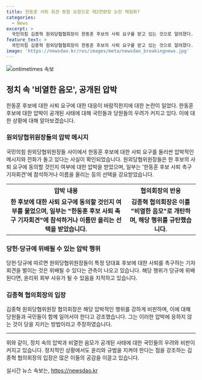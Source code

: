 ```yaml
---
title: 한동훈 사퇴 회견 동참 요청으로 제2연판장 논란 재점화?
categories:
  - News
excerpt: >
  국민의힘 김종혁 원외당협협회장이 한동훈 후보의 사퇴 요구를 받고 있는 것으로 알려졌다. 국민의힘 원외당협위원장들은 사퇴 요구에 동의할 것인지 여부를 묻는 메시지와 전화로 압박을 받고 있다. 이에 대해 김종혁 원외당협위원장은 이를 비열한 음모로 개탄하며, 당헌·당규에 위배되는 행위로 지적하고 있다. 김종혁 협의회장은 이에 동참하거나 이름을 올리면 경멸당하고 역사의 죄인으로 기록될 것이라며, 당원과 국민들이 함께할 것을 강조했다.
feature_text: >
  국민의힘 김종혁 원외당협협회장이 한동훈 후보의 사퇴 요구를 받고 있는 것으로 알려졌다. 국민의힘 원외당협위원장들은 사퇴 요구에 동의할 것인지 여부를 묻는 메시지와 전화로 압박을 받고 있다. 이에 대해 김종혁 원외당협위원장은 이를 비열한 음모로 개탄하며, 당헌·당규에 위배되는 행위로 지적하고 있다. 김종혁 협의회장은 이에 동참하거나 이름을 올리면 경멸당하고 역사의 죄인으로 기록될 것이라며, 당원과 국민들이 함께할 것을 강조했다.
image: 'https://newsdao.kr/res/images/meta/newsdao_breakingnews.jpg'
---
```


<p><img src="https://newsdao.kr/res/images/meta/newsdao_breakingnews.jpg" alt="ontimetimes 속보" /></p>

<h2 data-ke-size="size26">정치 속 '비열한 음모', 공개된 압박</h2>

<p data-ke-size="size16">한동훈 후보에 대한 사퇴 요구에 대한 대응이 바람직한지에 대한 논란이 일었다. 한동훈 후보에 대한 압박이 공개된 사태에 대해 국민들과 당원들의 우려가 커지고 있다. 이에 대한 상황에 대해 알아보겠습니다.</p>

<h3 data-ke-size="size18">원외당협위원장들의 압박 메시지</h3>

<p data-ke-size="size16">국민의힘 원외당협위원장들 사이에서 한동훈 후보에 대한 사퇴 요구를 둘러싼 압박적인 메시지와 전화가 돌고 있다는 사실이 확인되었습니다. 원외당협위원장들은 한 후보의 사퇴 요구에 동의할 것인지 여부에 대한 압박을 받았으며, 일부는 '한동훈 후보 사퇴 촉구 기자회견'에 참석하거나 이름을 올리는 등의 선택을 강요받았습니다.</p>

<table>
    <tr>
        <th>압박 내용</th>
        <th>협의회장의 반응</th>
    </tr>
    <tr>
        <td style="text-align: center; height: 17px;"><b>한 후보에 대한 사퇴 요구에 동의할 것인지 여부를 물었으며, 일부는 "한동훈 후보 사퇴 촉구 기자회견"에 참석하거나 이름만 올리는 선택을 받았습니다.</b></td>
        <td style="text-align: center; height: 17px;"><b>김종혁 협의회장은 이를 "비열한 음모"로 개탄하며, 해당 행위를 규탄했습니다.</b></td>
    </tr>
</table>

<p data-ke-size="size16"></p>

<h3 data-ke-size="size18">당헌·당규에 위배될 수 있는 압박 행위</h3>

<p data-ke-size="size16">당헌·당규에 따르면 원외당협위원장들이 특정 당대표 후보에 대한 사퇴를 촉구하는 기자회견을 벌이는 것은 위배될 수 있다는 관측이 나오고 있습니다. 해당 행위가 당규에 위배된다면, 윤리위 회부 사유가 될 수 있음을 지적하고 있습니다.</p>

<h3 data-ke-size="size18">김종혁 협의회장의 입장</h3>

<p data-ke-size="size16">김종혁 원외당협위원장 협의회장은 해당 압박적인 행위를 강하게 비판하며, 이에 대해 당원들과 국민들이 함께 일어서야 한다고 강조했습니다. 그는 이러한 압박에 응하지 않는 것이 당을 지키는 방법이라고 주장하였습니다.</p>

<hr>

<p data-ke-size="size16">위와 같이, 정치 속의 압박과 비열한 음모가 공개된 사태에 대한 국민들의 우려와 비판이 커지고 있습니다. 정치적인 상황에서도 윤리와 규범을 지켜야 한다는 점을 강조하는 김종혁 협의회장의 입장은 많은 이들의 공감을 이끌고 있습니다.</p>
실시간 뉴스 속보는, <a href="https://newsdao.kr" rel="dofollow">https://newsdao.kr</a>


